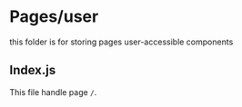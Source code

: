 # Pages/user
this folder is for storing pages user-accessible components

## Index.js
This file handle page `/`.